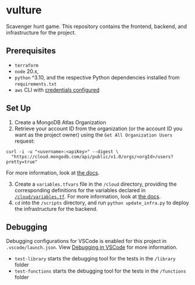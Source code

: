 # vulture
Scavenger hunt game. This repository contains the frontend, backend, and infrastructure for the project.

## Prerequisites
- `terraform`
- `node` 20.x, 
- `python` ^3.10, and the respective Python dependencies installed from `requirements.txt`
- `aws` CLI with [credentials configured](https://docs.aws.amazon.com/cli/latest/userguide/cli-configure-files.html)

## Set Up
1. Create a MongoDB Atlas Organization
2. Retrieve your account ID from the organization (or the account ID you want as the project owner) using the `Get All Organization Users` request:
```
curl -i -u "<username>:<apiKey>" --digest \
  "https://cloud.mongodb.com/api/public/v1.0/orgs/<orgId>/users?pretty=true"
```
For more information, look at [the docs](https://www.mongodb.com/docs/cloud-manager/reference/api/organizations/organization-get-all-users/).

3. Create a `variables.tfvars` file in the `/cloud` directory, providing the corresponding definitions for the variables declared in [`/cloud/variables.tf`](/cloud/variables.tf). For more information, look at [the docs](https://developer.hashicorp.com/terraform/language/values/variables#variable-definitions-tfvars-files).
4. `cd` into the `/scripts` directory, and run `python update_infra.py` to deploy the infrastructure for the backend.

## Debugging
Debugging configurations for VSCode is enabled for this project in `.vscode/launch.json`. View [Debugging in VSCode](https://code.visualstudio.com/docs/editor/debugging) for more information.
- `test-library` starts the debugging tool for the tests in the `/library` folder
- `test-functions` starts the debugging tool for the tests in the `/functions` folder